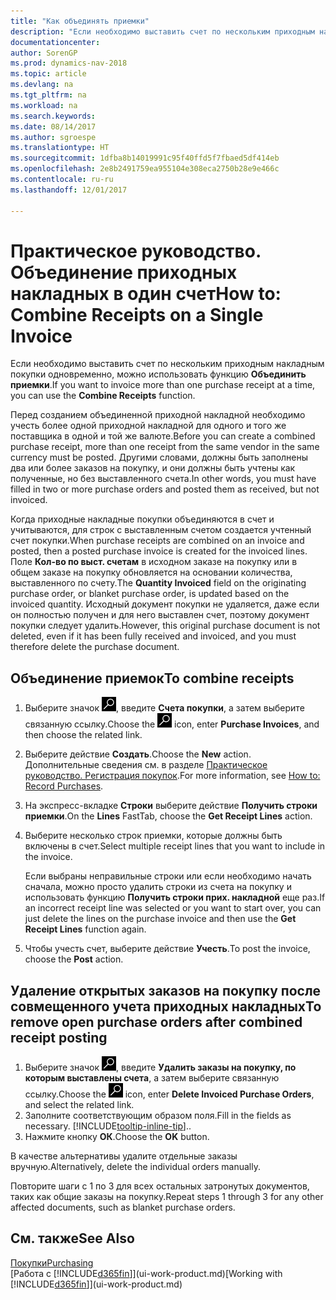 ```yaml
---
title: "Как объединять приемки"
description: "Если необходимо выставить счет по нескольким приходным накладным покупки одновременно, можно использовать функцию Объединить приемки."
documentationcenter: 
author: SorenGP
ms.prod: dynamics-nav-2018
ms.topic: article
ms.devlang: na
ms.tgt_pltfrm: na
ms.workload: na
ms.search.keywords: 
ms.date: 08/14/2017
ms.author: sgroespe
ms.translationtype: HT
ms.sourcegitcommit: 1dfba8b14019991c95f40ffd5f7fbaed5df414eb
ms.openlocfilehash: 2e8b2491759ea955104e308eca2750b28e9e466c
ms.contentlocale: ru-ru
ms.lasthandoff: 12/01/2017

---
```

# <a name="how-to-combine-receipts-on-a-single-invoice"></a><span data-ttu-id="119e8-103">Практическое руководство. Объединение приходных накладных в один счет</span><span class="sxs-lookup"><span data-stu-id="119e8-103">How to: Combine Receipts on a Single Invoice</span></span>
<span data-ttu-id="119e8-104">Если необходимо выставить счет по нескольким приходным накладным покупки одновременно, можно использовать функцию **Объединить приемки**.</span><span class="sxs-lookup"><span data-stu-id="119e8-104">If you want to invoice more than one purchase receipt at a time, you can use the **Combine Receipts** function.</span></span>  

<span data-ttu-id="119e8-105">Перед созданием объединенной приходной накладной необходимо учесть более одной приходной накладной для одного и того же поставщика в одной и той же валюте.</span><span class="sxs-lookup"><span data-stu-id="119e8-105">Before you can create a combined purchase receipt, more than one receipt from the same vendor in the same currency must be posted.</span></span> <span data-ttu-id="119e8-106">Другими словами, должны быть заполнены два или более заказов на покупку, и они должны быть учтены как полученные, но без выставленного счета.</span><span class="sxs-lookup"><span data-stu-id="119e8-106">In other words, you must have filled in two or more purchase orders and posted them as received, but not invoiced.</span></span>  

<span data-ttu-id="119e8-107">Когда приходные накладные покупки объединяются в счет и учитываются, для строк с выставленным счетом создается учтенный счет покупки.</span><span class="sxs-lookup"><span data-stu-id="119e8-107">When purchase receipts are combined on an invoice and posted, then a posted purchase invoice is created for the invoiced lines.</span></span> <span data-ttu-id="119e8-108">Поле **Кол-во по выст. счетам** в исходном заказе на покупку или в общем заказе на покупку обновляется на основании количества, выставленного по счету.</span><span class="sxs-lookup"><span data-stu-id="119e8-108">The **Quantity Invoiced** field on the originating purchase order, or blanket purchase order, is updated based on the invoiced quantity.</span></span> <span data-ttu-id="119e8-109">Исходный документ покупки не удаляется, даже если он полностью получен и для него выставлен счет, поэтому документ покупки следует удалить.</span><span class="sxs-lookup"><span data-stu-id="119e8-109">However, this original purchase document is not deleted, even if it has been fully received and invoiced, and you must therefore delete the purchase document.</span></span>  

## <a name="to-combine-receipts"></a><span data-ttu-id="119e8-110">Объединение приемок</span><span class="sxs-lookup"><span data-stu-id="119e8-110">To combine receipts</span></span>  
1. <span data-ttu-id="119e8-111">Выберите значок ![Поиск страницы или отчета](media/ui-search/search_small.png "Значок поиска страницы или отчета"), введите **Счета покупки**, а затем выберите связанную ссылку.</span><span class="sxs-lookup"><span data-stu-id="119e8-111">Choose the ![Search for Page or Report](media/ui-search/search_small.png "Search for Page or Report icon") icon, enter **Purchase Invoices**, and then choose the related link.</span></span>  
2. <span data-ttu-id="119e8-112">Выберите действие **Создать**.</span><span class="sxs-lookup"><span data-stu-id="119e8-112">Choose the **New** action.</span></span> <span data-ttu-id="119e8-113">Дополнительные сведения см. в разделе [Практическое руководство. Регистрация покупок](purchasing-how-record-purchases.md).</span><span class="sxs-lookup"><span data-stu-id="119e8-113">For more information, see [How to: Record Purchases](purchasing-how-record-purchases.md).</span></span>  
3. <span data-ttu-id="119e8-114">На экспресс-вкладке **Строки** выберите действие **Получить строки приемки**.</span><span class="sxs-lookup"><span data-stu-id="119e8-114">On the **Lines** FastTab, choose the **Get Receipt Lines** action.</span></span>  
4. <span data-ttu-id="119e8-115">Выберите несколько строк приемки, которые должны быть включены в счет.</span><span class="sxs-lookup"><span data-stu-id="119e8-115">Select multiple receipt lines that you want to include in the invoice.</span></span>  

    <span data-ttu-id="119e8-116">Если выбраны неправильные строки или если необходимо начать сначала, можно просто удалить строки из счета на покупку и использовать функцию **Получить строки прих. накладной** еще раз.</span><span class="sxs-lookup"><span data-stu-id="119e8-116">If an incorrect receipt line was selected or you want to start over, you can just delete the lines on the purchase invoice and then use the **Get Receipt Lines** function again.</span></span>  
5. <span data-ttu-id="119e8-117">Чтобы учесть счет, выберите действие **Учесть**.</span><span class="sxs-lookup"><span data-stu-id="119e8-117">To post the invoice, choose the **Post** action.</span></span>  

## <a name="to-remove-open-purchase-orders-after-combined-receipt-posting"></a><span data-ttu-id="119e8-118">Удаление открытых заказов на покупку после совмещенного учета приходных накладных</span><span class="sxs-lookup"><span data-stu-id="119e8-118">To remove open purchase orders after combined receipt posting</span></span>  
1. <span data-ttu-id="119e8-119">Выберите значок ![Поиск страницы или отчета](media/ui-search/search_small.png "Значок поиска страницы или отчета"), введите **Удалить заказы на покупку, по которым выставлены счета**, а затем выберите связанную ссылку.</span><span class="sxs-lookup"><span data-stu-id="119e8-119">Choose the ![Search for Page or Report](media/ui-search/search_small.png "Search for Page or Report icon") icon, enter **Delete Invoiced Purchase Orders**, and select the related link.</span></span>  
2. <span data-ttu-id="119e8-120">Заполните соответствующим образом поля.</span><span class="sxs-lookup"><span data-stu-id="119e8-120">Fill in the fields as necessary.</span></span> [!INCLUDE[tooltip-inline-tip](includes/tooltip-inline-tip_md.md)]<span data-ttu-id="119e8-121">.</span><span class="sxs-lookup"><span data-stu-id="119e8-121">.</span></span>
3. <span data-ttu-id="119e8-122">Нажмите кнопку **ОК**.</span><span class="sxs-lookup"><span data-stu-id="119e8-122">Choose the **OK** button.</span></span>  

<span data-ttu-id="119e8-123">В качестве альтернативы удалите отдельные заказы вручную.</span><span class="sxs-lookup"><span data-stu-id="119e8-123">Alternatively, delete the individual orders manually.</span></span>

<span data-ttu-id="119e8-124">Повторите шаги с 1 по 3 для всех остальных затронутых документов, таких как общие заказы на покупку.</span><span class="sxs-lookup"><span data-stu-id="119e8-124">Repeat steps 1 through 3 for any other affected documents, such as blanket purchase orders.</span></span>

## <a name="see-also"></a><span data-ttu-id="119e8-125">См. также</span><span class="sxs-lookup"><span data-stu-id="119e8-125">See Also</span></span>  
[<span data-ttu-id="119e8-126">Покупки</span><span class="sxs-lookup"><span data-stu-id="119e8-126">Purchasing</span></span>](purchasing-manage-purchasing.md)  
<span data-ttu-id="119e8-127">[Работа с [!INCLUDE[d365fin](includes/d365fin_md.md)]](ui-work-product.md)</span><span class="sxs-lookup"><span data-stu-id="119e8-127">[Working with [!INCLUDE[d365fin](includes/d365fin_md.md)]](ui-work-product.md)</span></span>

